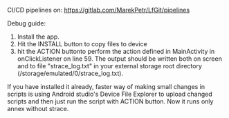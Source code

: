CI/CD pipelines on: https://gitlab.com/MarekPetr/LfGit/pipelines

Debug guide:
1) Install the app.
2) Hit the INSTALL button to copy files to device
3) hit the ACTION buttonto perform the action defined in MainActivity in onClickListener on line 59.
The output should be written both on screen and to file "strace_log.txt" in your external storage root directory (/storage/emulated/0/strace_log.txt).

If you have installed it already, faster way of making small changes in scripts is using Android studio's Device File Explorer to upload changed scripts and then just run the script with ACTION button. Now it runs only annex without strace.

